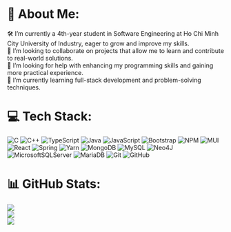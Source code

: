 # 💫 About Me:
🛠 I’m currently a 4th-year student in Software Engineering at Ho Chi Minh City University of Industry, eager to grow and improve my skills.<br>🤝 I’m looking to collaborate on projects that allow me to learn and contribute to real-world solutions.<br>🌟 I’m looking for help with enhancing my programming skills and gaining more practical experience.<br>🌱 I’m currently learning full-stack development and problem-solving techniques.


# 💻 Tech Stack:
![C](https://img.shields.io/badge/c-%2300599C.svg?style=for-the-badge&logo=c&logoColor=white) ![C++](https://img.shields.io/badge/c++-%2300599C.svg?style=for-the-badge&logo=c%2B%2B&logoColor=white) ![TypeScript](https://img.shields.io/badge/typescript-%23007ACC.svg?style=for-the-badge&logo=typescript&logoColor=white) ![Java](https://img.shields.io/badge/java-%23ED8B00.svg?style=for-the-badge&logo=openjdk&logoColor=white) ![JavaScript](https://img.shields.io/badge/javascript-%23323330.svg?style=for-the-badge&logo=javascript&logoColor=%23F7DF1E) ![Bootstrap](https://img.shields.io/badge/bootstrap-%238511FA.svg?style=for-the-badge&logo=bootstrap&logoColor=white) ![NPM](https://img.shields.io/badge/NPM-%23CB3837.svg?style=for-the-badge&logo=npm&logoColor=white) ![MUI](https://img.shields.io/badge/MUI-%230081CB.svg?style=for-the-badge&logo=mui&logoColor=white) ![React](https://img.shields.io/badge/react-%2320232a.svg?style=for-the-badge&logo=react&logoColor=%2361DAFB) ![Spring](https://img.shields.io/badge/spring-%236DB33F.svg?style=for-the-badge&logo=spring&logoColor=white) ![Yarn](https://img.shields.io/badge/yarn-%232C8EBB.svg?style=for-the-badge&logo=yarn&logoColor=white) ![MongoDB](https://img.shields.io/badge/MongoDB-%234ea94b.svg?style=for-the-badge&logo=mongodb&logoColor=white) ![MySQL](https://img.shields.io/badge/mysql-4479A1.svg?style=for-the-badge&logo=mysql&logoColor=white) ![Neo4J](https://img.shields.io/badge/Neo4j-008CC1?style=for-the-badge&logo=neo4j&logoColor=white) ![MicrosoftSQLServer](https://img.shields.io/badge/Microsoft%20SQL%20Server-CC2927?style=for-the-badge&logo=microsoft%20sql%20server&logoColor=white) ![MariaDB](https://img.shields.io/badge/MariaDB-003545?style=for-the-badge&logo=mariadb&logoColor=white) ![Git](https://img.shields.io/badge/git-%23F05033.svg?style=for-the-badge&logo=git&logoColor=white) ![GitHub](https://img.shields.io/badge/github-%23121011.svg?style=for-the-badge&logo=github&logoColor=white)
# 📊 GitHub Stats:
![](https://github-readme-stats.vercel.app/api?username=DangQuang31122022&theme=blue_navy&hide_border=false&include_all_commits=false&count_private=false)<br/>
![](https://github-readme-streak-stats.herokuapp.com/?user=DangQuang31122022&theme=blue_navy&hide_border=false)<br/>
![](https://github-readme-stats.vercel.app/api/top-langs/?username=DangQuang31122022&theme=blue_navy&hide_border=false&include_all_commits=false&count_private=false&layout=compact)


<!-- Proudly created with GPRM ( https://gprm.itsvg.in ) -->
